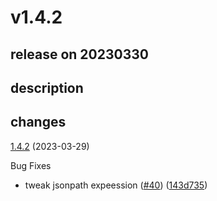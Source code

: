 # v1.4.2

## release on 20230330
## description
## changes
<a href="https://github.com/stoplightio/spectral-owasp-ruleset/compare/v1.4.1...v1.4.2">1.4.2</a> (2023-03-29)

Bug Fixes

* tweak jsonpath expeession (<a href="https://github.com/stoplightio/spectral-owasp-ruleset/issues/40" data-hovercard-type="pull_request" data-hovercard-url="/stoplightio/spectral-owasp-ruleset/pull/40/hovercard">#40</a>) (<a href="https://github.com/stoplightio/spectral-owasp-ruleset/commit/143d7354e6a6699302c2cbd072740c1da942bc95">143d735</a>)

